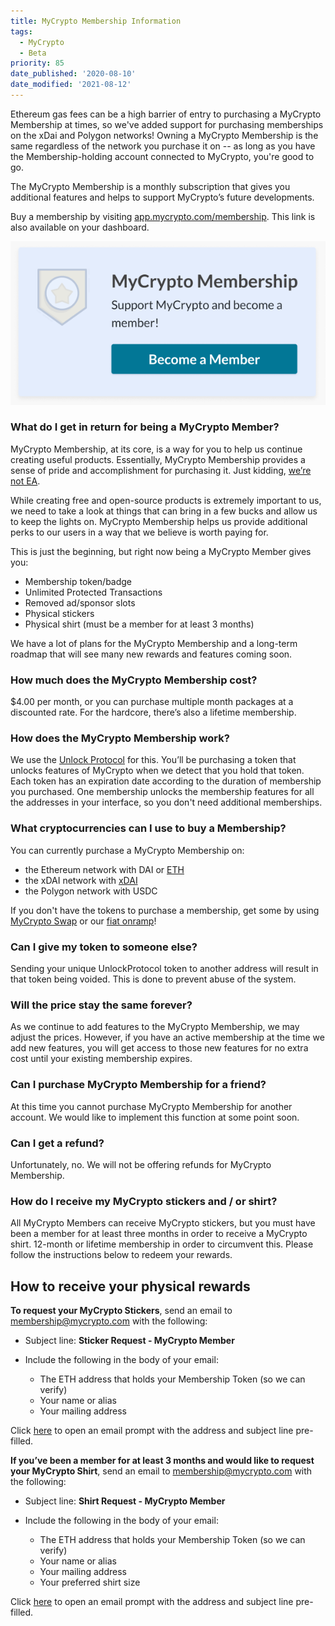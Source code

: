 ```yaml
---
title: MyCrypto Membership Information
tags:
  - MyCrypto
  - Beta
priority: 85
date_published: '2020-08-10'
date_modified: '2021-08-12'
---
```


<Alert>
  
Ethereum gas fees can be a high barrier of entry to purchasing a MyCrypto Membership at times, so we've added support for purchasing memberships on the xDai and Polygon networks! Owning a MyCrypto Membership is the same regardless of the network you purchase it on -- as long as you have the Membership-holding account connected to MyCrypto, you're good to go.

</Alert>

The MyCrypto Membership is a monthly subscription that gives you additional features and helps to support MyCrypto’s future developments.

Buy a membership by visiting [app.mycrypto.com/membership](https://app.mycrypto.com/membership). This link is also available on your dashboard.

![Become member](../../assets/general-knowledge/about-mycrypto/membership-information/become-member-screen.png)

### What do I get in return for being a MyCrypto Member?

MyCrypto Membership, at its core, is a way for you to help us continue creating useful products. Essentially, MyCrypto Membership provides a sense of pride and accomplishment for purchasing it. Just kidding, [we’re not EA](https://www.reddit.com/r/StarWarsBattlefront/comments/7cff0b/seriously_i_paid_80_to_have_vader_locked/dppum98/).

While creating free and open-source products is extremely important to us, we need to take a look at things that can bring in a few bucks and allow us to keep the lights on. MyCrypto Membership helps us provide additional perks to our users in a way that we believe is worth paying for.

This is just the beginning, but right now being a MyCrypto Member gives you:

- Membership token/badge
- Unlimited Protected Transactions
- Removed ad/sponsor slots
- Physical stickers
- Physical shirt (must be a member for at least 3 months)

We have a lot of plans for the MyCrypto Membership and a long-term roadmap that will see many new rewards and features coming soon.

### How much does the MyCrypto Membership cost?

$4.00 per month, or you can purchase multiple month packages at a discounted rate. For the hardcore, there’s also a lifetime membership.

### How does the MyCrypto Membership work?

We use the [Unlock Protocol](https://unlock-protocol.com/) for this. You’ll be purchasing a token that unlocks features of MyCrypto when we detect that you hold that token. Each token has an expiration date according to the duration of membership you purchased. One membership unlocks the membership features for all the addresses in your interface, so you don't need additional memberships.

### What cryptocurrencies can I use to buy a Membership?

You can currently purchase a MyCrypto Membership on:

- the Ethereum network with DAI or [ETH](/how-to/getting-started/how-to-buy-ether-with-usd)
- the xDAI network with [xDAI](/general-knowledge/scaling/how-to-get-xdai)
- the Polygon network with USDC

If you don't have the tokens to purchase a membership, get some by using [MyCrypto Swap](https://app.mycrypto.com/swap?utm_medium=organic&utm_source=support&utm_campaign=membership) or our [fiat onramp](https://buy.mycrypto.com)!

### Can I give my token to someone else?

Sending your unique UnlockProtocol token to another address will result in that token being voided. This is done to prevent abuse of the system.

### Will the price stay the same forever?

As we continue to add features to the MyCrypto Membership, we may adjust the prices. However, if you have an active membership at the time we add new features, you will get access to those new features for no extra cost until your existing membership expires.

### Can I purchase MyCrypto Membership for a friend?

At this time you cannot purchase MyCrypto Membership for another account. We would like to implement this function at some point soon.

### Can I get a refund?

Unfortunately, no. We will not be offering refunds for MyCrypto Membership.

### How do I receive my MyCrypto stickers and / or shirt?

All MyCrypto Members can receive MyCrypto stickers, but you must have been a member for at least three months in order to receive a MyCrypto shirt. 12-month or lifetime membership in order to circumvent this. Please follow the instructions below to redeem your rewards.

## How to receive your physical rewards

**To request your MyCrypto Stickers**, send an email to [membership@mycrypto.com](mailto:membership@mycrypto.com) with the following:

- Subject line: **Sticker Request - MyCrypto Member**

- Include the following in the body of your email:
  - The ETH address that holds your Membership Token (so we can verify)
  - Your name or alias
  - Your mailing address

Click [here](mailto:members@mycrypto.com?subject=Sticker%20Request%20-%20MyCrypto%20Member) to open an email prompt with the address and subject line pre-filled.

**If you’ve been a member for at least 3 months and would like to request your MyCrypto Shirt**, send an email to [membership@mycrypto.com](mailto:membership@mycrypto.com) with the following:

- Subject line: **Shirt Request - MyCrypto Member**

- Include the following in the body of your email:
  - The ETH address that holds your Membership Token (so we can verify)
  - Your name or alias
  - Your mailing address
  - Your preferred shirt size

Click [here](mailto:members@mycrypto.com?subject=Shirt%20Request%20-%20MyCrypto%20Member) to open an email prompt with the address and subject line pre-filled.
